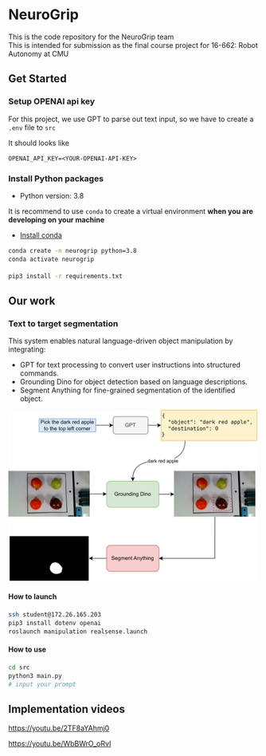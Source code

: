 # NeuroGrip
This is the code repository for the NeuroGrip team  
This is intended for submission as the final course project for 16-662: Robot Autonomy at CMU

## Get Started

### Setup OPENAI api key

For this project, we use GPT to parse out text input, so we have to create a `.env` file to `src`

It should looks like

```
OPENAI_API_KEY=<YOUR-OPENAI-API-KEY>
```

### Install Python packages

- Python version: 3.8

It is recommend to use `conda` to create a virtual environment **when you are developing on your machine**

- [Install conda](https://www.anaconda.com/docs/getting-started/miniconda/install)

```bash
conda create -n neurogrip python=3.8
conda activate neurogrip

pip3 install -r requirements.txt
```

## Our work

### Text to target segmentation

This system enables natural language-driven object manipulation by integrating:

- GPT for text processing to convert user instructions into structured commands.
- Grounding Dino for object detection based on language descriptions.
- Segment Anything for fine-grained segmentation of the identified object.

<img src="./Assets/segmentation_flow.png" width="500"/>

#### How to launch

```bash
ssh student@172.26.165.203
pip3 install dotenv openai
roslaunch manipulation realsense.launch
```

#### How to use

```bash
cd src
python3 main.py 
# input your prompt
```

## Implementation videos

https://youtu.be/2TF8aYAhmj0

https://youtu.be/WbBWrO_oRvI